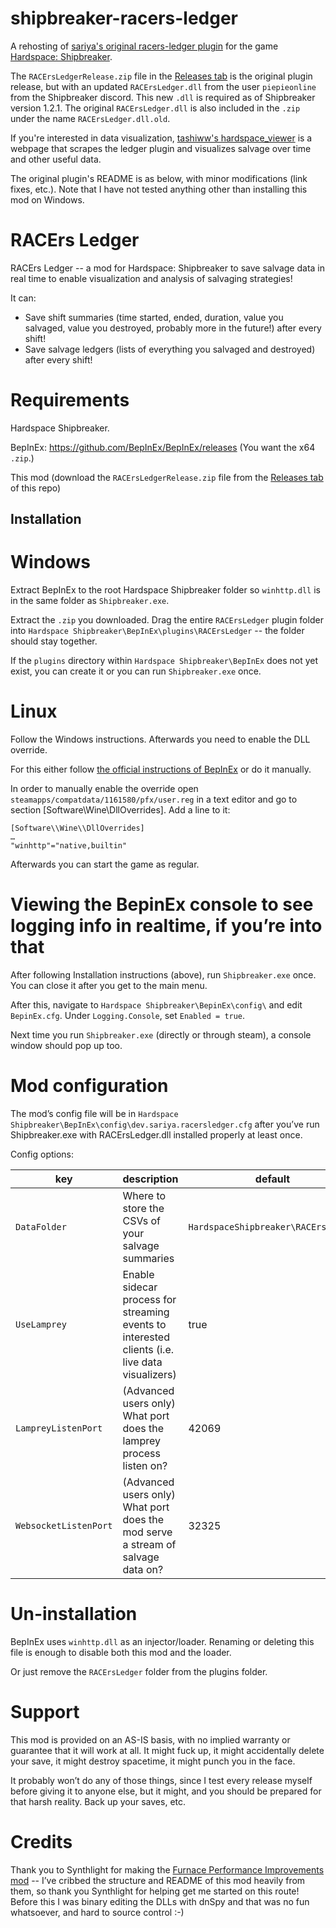 # shipbreaker-racers-ledger
A rehosting of [sariya's original racers-ledger plugin](https://web.archive.org/web/20220520234545/https://git.sariya.dev/sariya/racers-ledger#user-content-racers-ledger) for the game [Hardspace: Shipbreaker](https://store.steampowered.com/app/1161580/Hardspace_Shipbreaker/).

The `RACErsLedgerRelease.zip` file in the [Releases tab](https://github.com/dnleek/shipbreaker-racers-ledger/releases/tag/Release) is the original plugin release, but with an updated `RACErsLedger.dll` from the user `piepieonline` from the Shipbreaker discord. This new `.dll` is required as of Shipbreaker version 1.2.1. The original `RACErsLedger.dll` is also included in the `.zip` under the name `RACErsLedger.dll.old`.

If you're interested in data visualization, [tashiww's hardspace_viewer](https://github.com/tashiww/hardspace_viewer) is a webpage that scrapes the ledger plugin and visualizes salvage over time and other useful data.

The original plugin's README is as below, with minor modifications (link fixes, etc.). Note that I have not tested anything other than installing this mod on Windows.

# RACErs Ledger
RACErs Ledger -- a mod for Hardspace: Shipbreaker to save salvage data in real time to enable visualization and analysis of salvaging strategies!

It can:

* Save shift summaries (time started, ended, duration, value you salvaged, value you destroyed, probably more in the future!) after every shift!
* Save salvage ledgers (lists of everything you salvaged and destroyed) after every shift!

# Requirements
Hardspace Shipbreaker.

BepInEx: https://github.com/BepInEx/BepInEx/releases (You want the x64 `.zip`.)

This mod (download the `RACErsLedgerRelease.zip` file from the [Releases tab](https://github.com/dnleek/shipbreaker-racers-ledger/releases/tag/Release) of this repo)

## Installation
# Windows
Extract BepInEx to the root Hardspace Shipbreaker folder so `winhttp.dll` is in the same folder as `Shipbreaker.exe`.

Extract the `.zip` you downloaded. Drag the entire `RACErsLedger` plugin folder into `Hardspace Shipbreaker\BepInEx\plugins\RACErsLedger` -- the folder should stay together.

If the `plugins` directory within `Hardspace Shipbreaker\BepInEx` does not yet exist, you can create it or you can run `Shipbreaker.exe` once.

# Linux
Follow the Windows instructions. Afterwards you need to enable the DLL override.

For this either follow [the official instructions of BepInEx](https://docs.bepinex.dev/articles/advanced/proton_wine.html) or do it manually.

In order to manually enable the override open `steamapps/compatdata/1161580/pfx/user.reg` in a text editor and go to section [Software\\Wine\\DllOverrides]. Add a line to it:

```
[Software\\Wine\\DllOverrides]
…
"winhttp"="native,builtin"
```
Afterwards you can start the game as regular.

# Viewing the BepinEx console to see logging info in realtime, if you’re into that
After following Installation instructions (above), run `Shipbreaker.exe` once. You can close it after you get to the main menu.

After this, navigate to `Hardspace Shipbreaker\BepinEx\config\` and edit `BepinEx.cfg`. Under `Logging.Console`, set `Enabled = true`.

Next time you run `Shipbreaker.exe` (directly or through steam), a console window should pop up too.

# Mod configuration
The mod’s config file will be in `Hardspace Shipbreaker\BepInEx\config\dev.sariya.racersledger.cfg` after you’ve run Shipbreaker.exe with RACErsLedger.dll installed properly at least once.

Config options:

| key	| description	| default |
| -------- | ------- | ------- |
| `DataFolder`	| Where to store the CSVs of your salvage summaries |	`HardspaceShipbreaker\RACErsLedger` | 
| `UseLamprey`	| Enable sidecar process for streaming events to interested clients (i.e. live data visualizers) |	true |
| `LampreyListenPort` |	(Advanced users only) What port does the lamprey process listen on?	| 42069 |
| `WebsocketListenPort` |	(Advanced users only) What port does the mod serve a stream of salvage data on? |	32325 |

# Un-installation
BepInEx uses `winhttp.dll` as an injector/loader. Renaming or deleting this file is enough to disable both this mod and the loader.

Or just remove the `RACErsLedger` folder from the plugins folder.

# Support
This mod is provided on an AS-IS basis, with no implied warranty or guarantee that it will work at all. It might fuck up, it might accidentally delete your save, it might destroy spacetime, it might punch you in the face.

It probably won’t do any of those things, since I test every release myself before giving it to anyone else, but it might, and you should be prepared for that harsh reality. Back up your saves, etc.

# Credits
Thank you to Synthlight for making the [Furnace Performance Improvements mod](https://github.com/Synthlight/Hardspace-Shipbreaker-Furnace-Performance-Improvement-Mod) -- I’ve cribbed the structure and README of this mod heavily from them, so thank you Synthlight for helping get me started on this route! Before this I was binary editing the DLLs with dnSpy and that was no fun whatsoever, and hard to source control :-)
